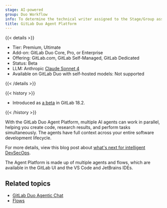 ```yaml
---
stage: AI-powered
group: Duo Workflow
info: To determine the technical writer assigned to the Stage/Group associated with this page, see https://handbook.gitlab.com/handbook/product/ux/technical-writing/#assignments
title: GitLab Duo Agent Platform
---
```


{{< details >}}

- Tier: Premium, Ultimate
- Add-on: GitLab Duo Core, Pro, or Enterprise
- Offering: GitLab.com, GitLab Self-Managed, GitLab Dedicated
- Status: Beta
- LLM: Anthropic [Claude Sonnet 4](https://www.anthropic.com/claude/sonnet)
- Available on GitLab Duo with self-hosted models: Not supported

{{< /details >}}

{{< history >}}

- Introduced as [a beta](../../policy/development_stages_support.md) in GitLab 18.2.

{{< /history >}}

With the GitLab Duo Agent Platform, multiple AI agents can work in parallel, helping you create code, research results, and perform tasks simultaneously.
The agents have full context across your entire software development lifecycle.

For more details, view this blog post about [what's next for intelligent DevSecOps](https://about.gitlab.com/blog/gitlab-duo-agent-platform-what-is-next-for-intelligent-devsecops/).

The Agent Platform is made up of multiple agents and flows, which are available
in the GitLab UI and the VS Code and JetBrains IDEs.

## Related topics

- [GitLab Duo Agentic Chat](../gitlab_duo_chat/agentic_chat.md)
- [Flows](flows/_index.md)
